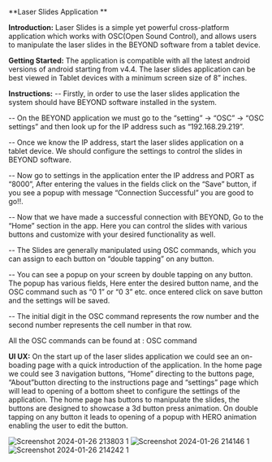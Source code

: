 **Laser Slides Application	**

**Introduction:**
Laser Slides is a simple yet powerful cross-platform application which works with OSC(Open Sound Control), and allows users to manipulate the laser slides in the BEYOND software from a tablet device.

**Getting Started:**
The application is compatible with all the latest android versions of android starting from v4.4.
The laser slides application can be best viewed in Tablet devices with a minimum screen size of 8” inches.

**Instructions:**
 -- Firstly, in order to use the laser slides application the system should have BEYOND software installed in the system.

 -- On the BEYOND application we must go to the “setting” -> “OSC” -> “OSC settings” and then look up for the IP address such as “192.168.29.219”.

 -- Once we know the IP address, start the laser slides application on a tablet device. We should configure the settings to control the slides in BEYOND software.

 -- Now go to settings in the application enter the IP address and PORT as “8000”, After entering the values in the fields click on the “Save” button, if you see a popup with message “Connection Successful” you are good to go!!.

 -- Now that we have made a successful connection with BEYOND, Go to the “Home” section in the app. Here you can control the slides with various buttons and customize with your desired functionality as well.

 -- The Slides are generally manipulated using OSC commands, which you can assign to each button on “double tapping” on any button.

 -- You can see a popup on your screen by double tapping on any button. The popup has various fields, Here enter the desired button name, and the OSC command such as “0 1” or “0 3” etc. once entered click on save button and the settings will be saved.

 -- The initial digit in the OSC command represents the row number and the second number represents the cell number in that row.

All the OSC commands can be found at : OSC command

**UI UX:**
On the start up of the laser slides application we could see an on-boading page with a quick introduction of the application.
In the home page we could see 3 navigation buttons, “Home” directing to the buttons page, “About”button directing to the instructions page and “settings” page which will lead to opening of a bottom sheet to configure the settings of the application.
The home page has buttons to manipulate the slides, the buttons are designed to showcase a 3d button press animation. On double tapping on any button it leads to opening of a popup with HERO animation enabling the user to edit the button.

![Screenshot 2024-01-26 213803 1](https://github.com/Hemanth5603/Laser-Slides/assets/108444612/a7f923ee-fc97-40ef-94d8-116391b4f78b)
![Screenshot 2024-01-26 214146 1](https://github.com/Hemanth5603/Laser-Slides/assets/108444612/db674985-8d22-45e2-9e92-2f9c02a707c0)
![Screenshot 2024-01-26 214242 1](https://github.com/Hemanth5603/Laser-Slides/assets/108444612/e12c335e-ce54-4450-b212-31f17a36b5df)




